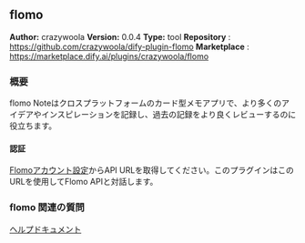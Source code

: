 ## flomo

**Author:** crazywoola
**Version:** 0.0.4
**Type:** tool
**Repository** : https://github.com/crazywoola/dify-plugin-flomo
**Marketplace** : https://marketplace.dify.ai/plugins/crazywoola/flomo

### 概要

flomo Noteはクロスプラットフォームのカード型メモアプリで、より多くのアイデアやインスピレーションを記録し、過去の記録をより良くレビューするのに役立ちます。

#### 認証

[Flomoアカウント設定](https://v.flomoapp.com/mine?source=incoming_webhook)からAPI URLを取得してください。このプラグインはこのURLを使用してFlomo APIと対話します。

### flomo 関連の質問

[ヘルプドキュメント](https://help.flomoapp.com/)
